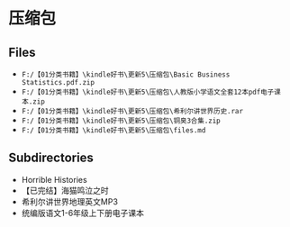 # 压缩包

## Files

- `F:/【01分类书籍】\kindle好书\更新5\压缩包\Basic Business Statistics.pdf.zip`
- `F:/【01分类书籍】\kindle好书\更新5\压缩包\人教版小学语文全套12本pdf电子课本.zip`
- `F:/【01分类书籍】\kindle好书\更新5\压缩包\希利尔讲世界历史.rar`
- `F:/【01分类书籍】\kindle好书\更新5\压缩包\铜臭3合集.zip`
- `F:/【01分类书籍】\kindle好书\更新5\压缩包\files.md`

## Subdirectories

- Horrible Histories
- 【已完结】海猫鸣泣之时
- 希利尔讲世界地理英文MP3
- 统编版语文1-6年级上下册电子课本
